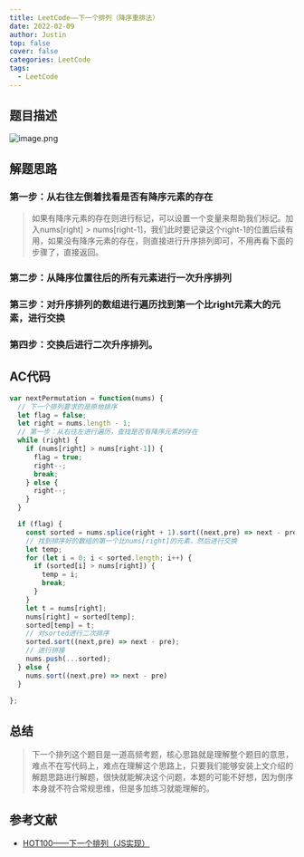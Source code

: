 ```yaml
---
title: LeetCode——下一个排列（降序重排法）
date: 2022-02-09
author: Justin
top: false
cover: false
categories: LeetCode
tags:
  - LeetCode
---
```


## 题目描述

![image.png](https://img-blog.csdnimg.cn/img_convert/a7984eef838c356a53661cce50ace4e2.png)

## 解题思路
### 第一步：从右往左倒着找看是否有降序元素的存在
> 如果有降序元素的存在则进行标记，可以设置一个变量来帮助我们标记。加入nums[right] > nums[right-1]，我们此时要记录这个right-1的位置后续有用，如果没有降序元素的存在，则直接进行升序排列即可，不用再看下面的步骤了，直接返回。

### 第二步：从降序位置往后的所有元素进行一次升序排列

### 第三步：对升序排列的数组进行遍历找到第一个比right元素大的元素，进行交换

### 第四步：交换后进行二次升序排列。

## AC代码

```js
var nextPermutation = function(nums) {
  // 下一个排列要求的是原地排序
  let flag = false;
  let right = nums.length - 1;
  // 第一步：从右往左进行遍历，查找是否有降序元素的存在
  while (right) {
    if (nums[right] > nums[right-1]) {
      flag = true;
      right--;
      break;
    } else {
      right--;
    }
  }

  if (flag) {
    const sorted = nums.splice(right + 1).sort((next,pre) => next - pre);
    // 找到排序好的数组的第一个比nums[right]的元素，然后进行交换
    let temp;
    for (let i = 0; i < sorted.length; i++) {
      if (sorted[i] > nums[right]) {
        temp = i;
        break;
      }
    }
    let t = nums[right];
    nums[right] = sorted[temp];
    sorted[temp] = t;
    // 对sorted进行二次排序
    sorted.sort((next,pre) => next - pre);
    // 进行拼接
    nums.push(...sorted);
  } else {
    nums.sort((next,pre) => next - pre)
  }

};
```

## 总结
> 下一个排列这个题目是一道高频考题，核心思路就是理解整个题目的意思，难点不在写代码上，难点在理解这个思路上，只要我们能够安装上文介绍的解题思路进行解题，很快就能解决这个问题，本题的可能不好想，因为倒序本身就不符合常规思维，但是多加练习就能理解的。

## 参考文献
* [HOT100——下一个排列（JS实现）](https://juejin.cn/post/6982746312764555271)



